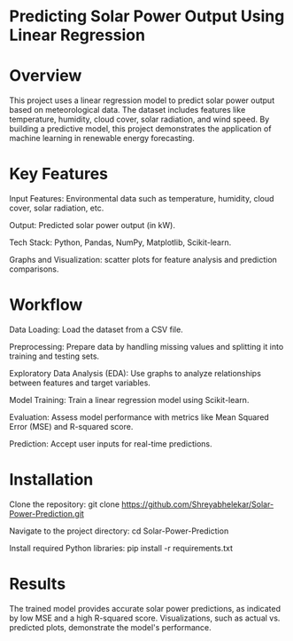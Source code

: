 # Predicting Solar Power Output Using Linear Regression

# Overview

This project uses a linear regression model to predict solar power output based on meteorological data. The dataset includes features like temperature, humidity, cloud cover, solar radiation, and wind speed. By building a predictive model, this project demonstrates the application of machine learning in renewable energy forecasting.

# Key Features

Input Features: Environmental data such as temperature, humidity, cloud cover, solar radiation, etc.

Output: Predicted solar power output (in kW).

Tech Stack: Python, Pandas, NumPy, Matplotlib, Scikit-learn.

Graphs and Visualization: scatter plots for feature analysis and prediction comparisons.

# Workflow

Data Loading: Load the dataset from a CSV file.

Preprocessing: Prepare data by handling missing values and splitting it into training and testing sets.

Exploratory Data Analysis (EDA): Use graphs to analyze relationships between features and target variables.

Model Training: Train a linear regression model using Scikit-learn.

Evaluation: Assess model performance with metrics like Mean Squared Error (MSE) and R-squared score.

Prediction: Accept user inputs for real-time predictions.

# Installation

Clone the repository: git clone https://github.com/Shreyabhelekar/Solar-Power-Prediction.git

Navigate to the project directory: cd Solar-Power-Prediction

Install required Python libraries: pip install -r requirements.txt

# Results

The trained model provides accurate solar power predictions, as indicated by low MSE and a high R-squared score. Visualizations, such as actual vs. predicted plots, demonstrate the model's performance.
